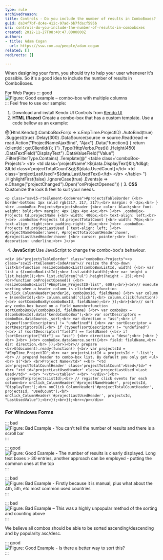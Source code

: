 ```yaml
---
type: rule
archivedreason: 
title: Controls - Do you include the number of results in ComboBoxes?
guid: da34f7bf-dc4e-412c-97ad-bb7fdacf595b
uri: controls-do-you-include-the-number-of-results-in-comboboxes
created: 2012-11-27T08:40:47.0000000Z
authors:
- title: Adam Cogan
  url: https://ssw.com.au/people/adam-cogan
related: []
redirects: []

---
```


When designing your form, you should try to help your user whenever it's possible. So it's a good idea to include the number of results in ComboBoxes.

<!--endintro-->
For Web Pages 
::: good  
![Figure: Good example – combo-box with multiple columns](combo-box-multiple-col.jpg)  
:::
 Feel free to use our sample:
1. Download and install Kendo UI Controls from [Kendo UI](http://www.kendoui.com/)
2. **HTML (Razor)** 
Create a combo-box that has a custom template. Use a code bellow as an example:

@(Html.Kendo().ComboBoxFor(x =&gt; x.EmpTime.ProjectID)
.AutoBind(true)
.Suggest(true)
.Delay(300)
.DataSource(source =&gt; source.Read(read =&gt; read.Action("ProjectNameAjaxBind", "Ajax")
.Data("function() { return {clientId : getClientId()}; }")
.Type(HttpVerbs.Post)))
.Height(450)
.DataTextField("DisplayText")
.DataValueField("Value")
.Filter(FilterType.Contains)
.Template(@"
&lt;table class='comboBox-Projects'&gt;
&lt;tr&gt;
&lt;td class='projectName'&gt;${data.DisplayText}&lt;/td&gt;
&lt;td class='projectTotalCount'&gt;${data.UsedCount}&lt;/td&gt;
&lt;td class='projectLastUsed'&gt;${data.LastUsedText}&lt;/td&gt;
&lt;/tr&gt;
&lt;/table&gt;
")
.HighlightFirst(false)
.IgnoreCase(true)
.Events(e =&gt; e.Change("projectChanged").Open("onProjectOpened"))
)
3. **CSS** 
Customize the look & feel to suit your needs.

```
<p class="ssw15-rteElement-CodeArea">#projectsTableBorder {<br> border-bottom: 1px solid rgb(217, 217, 217);<br> margin: 0 -2px;<br> }<br> .comboBox-Projects#projectsHeader {<br> color: black;<br> font-weight: bold;<br> margin: 4px 16px 4px 4px;<br> }<br> .comboBox-Projects td.projectName {<br> width: 400px;<br> text-align: left;<br> }<br> .comboBox-Projects td.projectTotalCount {<br> width: 70px;<br> text-align: right;<br> padding-right: 16px;<br> }<br> .comboBox-Projects td.projectLastUsed { text-align: left; }<br> #projectNameHeader:hover, #projectTotalCountHeader:hover, #projectLastUsedHeader:hover {<br> cursor: pointer;<br> text-decoration: underline;<br> }</p>
```
4. **JavaScript** 
Use JavaScript to change the combo-box's behaviour.

```
<div id="projectsTableBorder" class="comboBox-Projects"><p class="ssw15-rteElement-CodeArea">// resize the drop-down list<br>function resizeComboBoxList(comboBoxListId, width) {<br> var list = $(comboBoxListId);<br> list.width(width);<br> var height = list.height();<br> list.children("ul").height(height - 25);<br>}<br>function onProjectOpened() {<br> resizeComboBoxList("#EmpTime_ProjectID-list", 600);<br>}<br>// execute sorting when a header column is clicked<br>function onClick_ColumnHeader(senderId, comboBoxId, fieldName) {<br> var column = $(senderId);<br> column.unbind('click');<br> column.click(function() {<br> sortComboBoxBy(comboBoxId, fieldName);<br> });<br>}<br>// sort any combo-box based on a field name<br>function sortComboBoxBy(comboBoxId, fieldName) {<br> var comboBox = $(comboBoxId).data("kendoComboBox");<br> var sortDescriptors = comboBox.dataSource._sort;<br> var direction = "asc";<br> if (typeof(sortDescriptors) != "undefined") {<br> var sortDescriptor = sortDescriptors[0];<br> if (typeof(sortDescriptor) != "undefined") {<br> if (sortDescriptor["field"] == fieldName) {<br> if (sortDescriptor["dir"] == "asc") {<br> direction = "desc";<br> }<br> }<br> }<br> }<br> comboBox.dataSource.sort({<br> field: fieldName,<br> dir: direction,<br> });<br>}<br>// prepare <br>$(document).ready(function() {<br> var projectsId = "#EmpTime_ProjectID";<br> var projectsListId = projectsId + '-list';<br> // prepend header to combo-box list. By default you only get <ul><br> $("<br> <br>Project Name</td>" +<br> "<td id='projectTotalCountHeader' class='projectTotalCount'>Used</td>" +<br> "<td id='projectLastUsedHeader' class='projectLastUsed'>Last Used</td>" +<br> "</tr></table>" +<br> "</div>")<br> .prependTo(projectsListId);<br> // register click events for each column<br> onClick_ColumnHeader('#projectNameHeader', projectsId, "DisplayText");<br> onClick_ColumnHeader('#projectTotalCountHeader', projectsId, "UsedCount");<br> onClick_ColumnHeader('#projectLastUsedHeader', projectsId, "LastUsedValue");<br>});<br>});<br></p></div>
```


### For Windows Forms

::: bad  
![Figure: Bad Example - You can't tell the number of results and there is a scroll bar](../../assets/ComboWF-1.jpg)  
:::

::: good  
![Figure: Good Example - The number of results is clearly displayed. Long text boxes &gt; 30 entries, another approach can be employed - putting the common ones at the top](../../assets/ComboWF-2.jpg)  
:::

::: bad  
![Figure: Bad Example - Firstly because it is manual, plus what about the 4th, 5th, etc most common used countries](../../assets/Rule38LongTextCombobox.jpg)  
:::

::: bad  
![Figure: Bad Example – This was a highly unpopular method of the sorting and counting above](../../assets/rule38SortableCombobox.jpg)  
:::

We believe all combos should be able to be sorted ascending/descending and by popularity asc/desc.

::: good  
![Figure: Good Example - Is there a better way to sort this?](sort-alpha-numeric.jpg)  
:::
